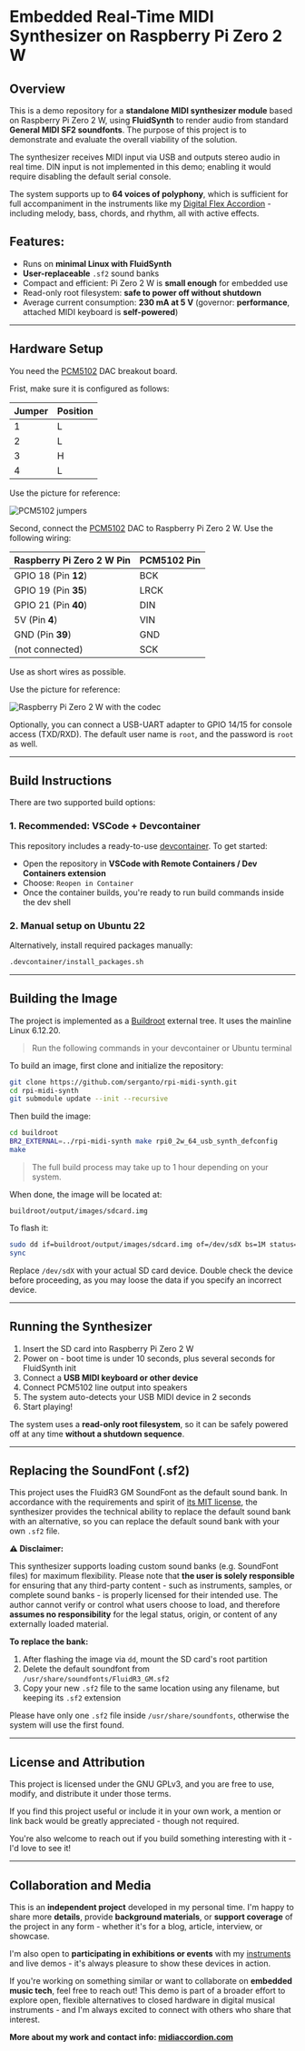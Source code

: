 # Embedded Real-Time MIDI Synthesizer on Raspberry Pi Zero 2 W

## Overview

This is a demo repository for a **standalone MIDI synthesizer module** based on Raspberry Pi Zero 2 W, using **FluidSynth** to render audio from standard **General MIDI SF2 soundfonts**. The purpose of this project is to demonstrate and evaluate the overall viability of the solution.

The synthesizer receives MIDI input via USB and outputs stereo audio in real time. DIN input is not implemented in this demo; enabling it would require disabling the default serial console.

The system supports up to **64 voices of polyphony**, which is sufficient for full accompaniment in the instruments like my [Digital Flex Accordion](https://www.midiaccordion.com/flex) - including melody, bass, chords, and rhythm, all with active effects.

## Features:

* Runs on **minimal Linux with FluidSynth**
* **User-replaceable** `.sf2` sound banks
* Compact and efficient: Pi Zero 2 W is **small enough** for embedded use
* Read-only root filesystem: **safe to power off without shutdown**
* Average current consumption: **230 mA at 5 V** (governor: **performance**, attached MIDI keyboard is **self-powered**)

---

## Hardware Setup

You need the [PCM5102](https://www.amazon.com/Interface-PCM5102A-GY-PCM5102-Converter-Raspberry/dp/B0DCFN2JGF/ref=asc_df_B0DCFN2JGF) DAC breakout board.

Frist, make sure it is configured as follows:

| Jumper | Position |
|--------|----------|
| 1      | L        |
| 2      | L        |
| 3      | H        |
| 4      | L        |

Use the picture for reference:

![PCM5102 jumpers](img/codec.jpg)

Second, connect the [PCM5102](https://www.amazon.com/Interface-PCM5102A-GY-PCM5102-Converter-Raspberry/dp/B0DCFN2JGF/ref=asc_df_B0DCFN2JGF) DAC to Raspberry Pi Zero 2 W. Use the following wiring:

| Raspberry Pi Zero 2 W Pin | PCM5102 Pin     |
|---------------------------|-----------------|
| GPIO 18 (Pin **12**)      | BCK             |
| GPIO 19 (Pin **35**)      | LRCK            |
| GPIO 21 (Pin **40**)      | DIN             |
| 5V (Pin **4**)            | VIN             |
| GND (Pin **39**)          | GND             |
| (not connected)           | SCK             |

Use as short wires as possible.

Use the picture for reference:

![Raspberry Pi Zero 2 W with the codec](img/board.jpg)

Optionally, you can connect a USB-UART adapter to GPIO 14/15 for console access (TXD/RXD). The default user name is `root`, and the password is `root` as well.

---

## Build Instructions

There are two supported build options:

### 1. Recommended: VSCode + Devcontainer
This repository includes a ready-to-use [devcontainer](https://code.visualstudio.com/docs/devcontainers/containers).
To get started:
- Open the repository in **VSCode with Remote Containers / Dev Containers extension**
- Choose: `Reopen in Container`
- Once the container builds, you're ready to run build commands inside the dev shell

### 2. Manual setup on Ubuntu 22
Alternatively, install required packages manually:
```bash
.devcontainer/install_packages.sh
```

---

## Building the Image

The project is implemented as a [Buildroot](https://github.com/buildroot/buildroot) external tree. It uses the mainline Linux 6.12.20.

> Run the following commands in your devcontainer or Ubuntu terminal

To build an image, first clone and initialize the repository:

```bash
git clone https://github.com/serganto/rpi-midi-synth.git
cd rpi-midi-synth
git submodule update --init --recursive
```

Then build the image:

```bash
cd buildroot
BR2_EXTERNAL=../rpi-midi-synth make rpi0_2w_64_usb_synth_defconfig
make
```

> The full build process may take up to 1 hour depending on your system.

When done, the image will be located at:
```
buildroot/output/images/sdcard.img
```

To flash it:
```bash
sudo dd if=buildroot/output/images/sdcard.img of=/dev/sdX bs=1M status=progress
sync
```
Replace `/dev/sdX` with your actual SD card device. Double check the device before proceeding, as you may loose the data if you specify an incorrect device.

---

## Running the Synthesizer

1. Insert the SD card into Raspberry Pi Zero 2 W
2. Power on - boot time is under 10 seconds, plus several seconds for FluidSynth init
3. Connect a **USB MIDI keyboard or other device**
4. Connect PCM5102 line output into speakers
5. The system auto-detects your USB MIDI device in 2 seconds
5. Start playing!

The system uses a **read-only root filesystem**, so it can be safely powered off at any time **without a shutdown sequence**.

---

## Replacing the SoundFont (.sf2)

This project uses the FluidR3 GM SoundFont as the default sound bank.
In accordance with the requirements and spirit of [its MIT license](https://member.keymusician.com/Member/FluidR3_GM/README.html), the synthesizer provides the technical ability to replace the default sound bank with an alternative, so you can replace the default sound bank with your own `.sf2` file.

**⚠️ Disclaimer:**

This synthesizer supports loading custom sound banks (e.g. SoundFont files) for maximum flexibility.
Please note that **the user is solely responsible** for ensuring that any third-party content - such as instruments, samples, or complete sound banks - is properly licensed for their intended use.
The author cannot verify or control what users choose to load, and therefore **assumes no responsibility** for the legal status, origin, or content of any externally loaded material.

**To replace the bank:**

1. After flashing the image via `dd`, mount the SD card's root partition
2. Delete the default soundfont from `/usr/share/soundfonts/FluidR3_GM.sf2`
3. Copy your new `.sf2` file to the same location using any filename, but keeping its `.sf2` extension

Please have only one `.sf2` file inside `/usr/share/soundfonts`, otherwise the system will use the first found.

---

## License and Attribution

This project is licensed under the GNU GPLv3, and you are free to use, modify, and distribute it under those terms.

If you find this project useful or include it in your own work, a mention or link back would be greatly appreciated - though not required.

You're also welcome to reach out if you build something interesting with it - I'd love to see it!

---

## Collaboration and Media

This is an **independent project** developed in my personal time. I'm happy to share more **details**, provide **background materials**, or **support coverage** of the project in any form - whether it's for a blog, article, interview, or showcase.

I'm also open to **participating in exhibitions or events** with my [instruments](https://www.midiaccordion.com) and live demos - it's always pleasure to show these devices in action.

If you're working on something similar or want to collaborate on **embedded music tech**, feel free to reach out! This demo is part of a broader effort to explore open, flexible alternatives to closed hardware in digital musical instruments - and I'm always excited to connect with others who share that interest.

**More about my work and contact info: [midiaccordion.com](https://www.midiaccordion.com)**
